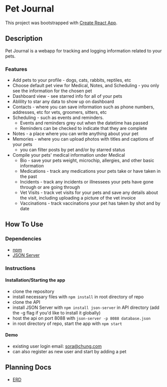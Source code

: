 # Pet Journal

This project was bootstrapped with [Create React App](https://github.com/facebook/create-react-app).

## Description

Pet Journal is a webapp for tracking and logging information related to your pets.

### Features

* Add pets to your profile - dogs, cats, rabbits, reptiles, etc
* Choose default pet view for Medical, Notes, and Scheduling - you only see the information for the chosen pet
* Dashboard view - see starred info for all of your pets
* Ablility to star any data to show up on dashboard
* Contacts - where you can save information such as phone numbers, addresses, etc for vets, groomers, sitters, etc
* Scheduling - such as events and reminders. 
  * Events and reminders grey out when the datetime has passed
  * Reminders can be checked to indicate that they are complete
* Notes - a place where you can write anything about your pet
* Memories - where you can upload photos with titles and captions of your pets
  * you can filter posts by pet and/or by starred status
* Compile your pets' medical information under Medical
  * Bio - save your pets weight, microchip, allergies, and other basic information
  * Medications - track any medications your pets take or have taken in the past
  * Incidents - track any incidents or illnessees your pets have gone through or are going through
  * Vet Visits - track vet visits for your pets and save any details about the visit, including uploading a picture of the vet invoice
  * Vaccinations - track vaccinations your pet has taken by shot and by date


## How To Use

### Dependencies
* [npm](https://docs.npmjs.com/downloading-and-installing-node-js-and-npm)
* [JSON Server](https://github.com/typicode/json-server)

### Instructions
#### Installation/Starting the app
* clone the repository
* install necessary files with `npm install` in root directory of repo
* clone the API
* install JSON Server with `npm install json-server` in API directory (add the -g flag if you'd like to install it globally)
* host the api on port 8088 with `json-server -p 8088 database.json`
* in root directory of repo, start the app with `npm start`

#### Demo
* existing user login email: sora@chung.com
* can also register as new user and start by adding a pet

## Planning Docs
* [ERD](https://dbdiagram.io/d/61e1fd3f4bca010ae98dbe93)

